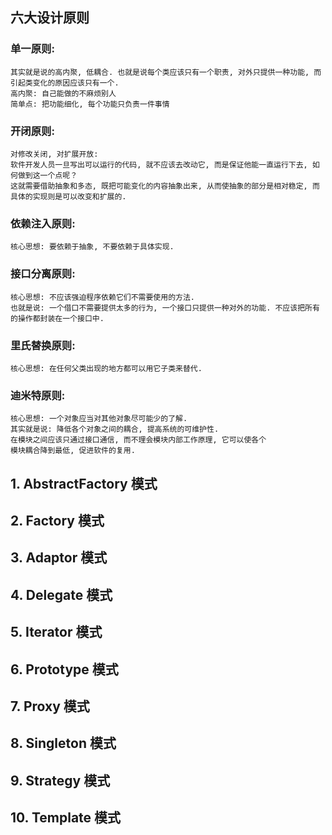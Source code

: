 ## 六大设计原则

### 单一原则:

```
其实就是说的高内聚, 低耦合. 也就是说每个类应该只有一个职责, 对外只提供一种功能, 而引起类变化的原因应该只有一个.
高内聚: 自己能做的不麻烦别人
简单点: 把功能细化, 每个功能只负责一件事情
```

### 开闭原则:

```
对修改关闭, 对扩展开放:
软件开发人员一旦写出可以运行的代码, 就不应该去改动它, 而是保证他能一直运行下去, 如何做到这一个点呢？
这就需要借助抽象和多态, 既把可能变化的内容抽象出来, 从而使抽象的部分是相对稳定, 而具体的实现则是可以改变和扩展的.
```

### 依赖注入原则:

```
核心思想: 要依赖于抽象, 不要依赖于具体实现.
```

### 接口分离原则:

```
核心思想: 不应该强迫程序依赖它们不需要使用的方法.
也就是说: 一个借口不需要提供太多的行为, 一个接口只提供一种对外的功能. 不应该把所有的操作都封装在一个接口中.
```

### 里氏替换原则:

```
核心思想: 在任何父类出现的地方都可以用它子类来替代.
```

### 迪米特原则:

```
核心思想: 一个对象应当对其他对象尽可能少的了解.
其实就是说: 降低各个对象之间的耦合, 提高系统的可维护性.
在模块之间应该只通过接口通信, 而不理会模块内部工作原理, 它可以使各个
模块耦合降到最低, 促进软件的复用.
```

## 1. AbstractFactory 模式

## 2. Factory 模式

## 3. Adaptor 模式

## 4. Delegate 模式

## 5. Iterator 模式

## 6. Prototype 模式

## 7. Proxy 模式

## 8. Singleton 模式

## 9. Strategy 模式

## 10. Template 模式
